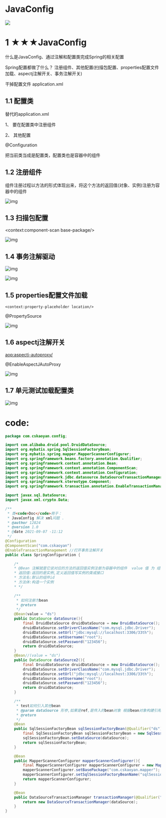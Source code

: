 # JavaConfig

![](4_JavaConfig.assets/4_JavaConfig.png)



# 1   ★★★JavaConfig

什么是JavaConfig、通过注解和配置类完成Spring的相关配置

Spring配置都做了什么？ 注册组件、其他配置(扫描包配置、properties配置文件加载、aspectj注解开关、事务注解开关)

 

干掉配置文件 application.xml

## 1.1  配置类

替代的application.xml

1、 要在配置类中注册组件

2、 其他配置

@Configuration

把当前类当成是配置类，配置类也是容器中的组件

 

## 1.2  注册组件

组件注册过程以方法的形式体现出来，将这个方法的返回值(对象、实例)注册为容器中的组件

![img](4_JavaConfig.assets/clip_image002.jpg)

## 1.3  扫描包配置

<context:component-scan base-package/>

![img](4_JavaConfig.assets/clip_image004.jpg)

## 1.4  事务注解驱动

![img](4_JavaConfig.assets/clip_image006.jpg)

![img](4_JavaConfig.assets/clip_image008.jpg)

## 1.5  properties配置文件加载



```
<context:property-placeholder location/>
```

@PropertySource

![img](4_JavaConfig.assets/clip_image010.jpg)

## 1.6  aspectj注解开关

<aop:aspectj-autoproxy/>

@EnableAspectJAutoProxy

![img](4_JavaConfig.assets/clip_image012.jpg)

## 1.7  单元测试加载配置类

![img](4_JavaConfig.assets/clip_image014.jpg)





# code:

```java
package com.cskaoyan.config;

import com.alibaba.druid.pool.DruidDataSource;
import org.mybatis.spring.SqlSessionFactoryBean;
import org.mybatis.spring.mapper.MapperScannerConfigurer;
import org.springframework.beans.factory.annotation.Qualifier;
import org.springframework.context.annotation.Bean;
import org.springframework.context.annotation.ComponentScan;
import org.springframework.context.annotation.Configuration;
import org.springframework.jdbc.datasource.DataSourceTransactionManager;
import org.springframework.stereotype.Component;
import org.springframework.transaction.annotation.EnableTransactionManagement;

import javax.sql.DataSource;
import javax.xml.crypto.Data;

/**
 * 类<code>Doc</code>用于：
 * JavaConfig 解决 xml问题 .
 * @author 12824
 * @version 1.0
 * @date 2021-09-07 -11:12
 */
@Configuration
@ComponentScan("com.cskaoyan")
@EnableTransactionManagement //打开事务注解开关
public class SpringConfiguration {

    /*
    * @Bean 注解就是它说对应的方法的返回值实例注册为容器中的组件  value 值 为 组件id,默认值为[方法名]
    * 返回值:返回的是实例,定义返回值写实例的类或接口
    * 方法名:默认的组件id
    * 方法体:构造一个实例
    * */

    /**
     * 如何注册为bean
     * @return
     */
    @Bean(value = "ds")
    public DataSource dataSource(){
        final DruidDataSource druidDataSource = new DruidDataSource();
        druidDataSource.setDriverClassName("com.mysql.jdbc.Driver");
        druidDataSource.setUrl("jdbc:mysql://localhost:3306/33th");
        druidDataSource.setUsername("root");
        druidDataSource.setPassword("123456");
        return druidDataSource;
    }
    @Bean//(value = "ds")
    public DataSource dataSource2(){
        final DruidDataSource druidDataSource = new DruidDataSource();
        druidDataSource.setDriverClassName("com.mysql.jdbc.Driver");
        druidDataSource.setUrl("jdbc:mysql://localhost:3306/33th");
        druidDataSource.setUsername("root");
        druidDataSource.setPassword("123456");
        return druidDataSource;
    }

    /**
     * test如何引入其他bean
     * @param dataSource 形参,如果是ref,是传入的bean对象 根据bean对象构建引用.
     * @return
     */
    @Bean
    public SqlSessionFactoryBean sqlSessionFactoryBean(@Qualifier("ds") DataSource dataSource){
        final SqlSessionFactoryBean sqlSessionFactoryBean = new SqlSessionFactoryBean();
        sqlSessionFactoryBean.setDataSource(dataSource);
        return sqlSessionFactoryBean;
    }

    @Bean
    public MapperScannerConfigurer mapperScannerConfigurer(){
        final MapperScannerConfigurer mapperScannerConfigurer = new MapperScannerConfigurer();
        mapperScannerConfigurer.setBasePackage("com.cskaoyan.mapper");
        mapperScannerConfigurer.setSqlSessionFactoryBeanName("sqlSessionFactoryBean");
        return mapperScannerConfigurer;
    }

    @Bean
    public DataSourceTransactionManager transactionManager(@Qualifier("ds") DataSource dataSource) {
        return new DataSourceTransactionManager(dataSource);
    }
}
```
